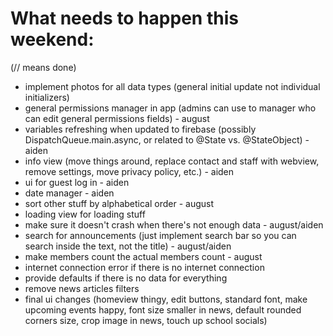 # What needs to happen this weekend:
(// means done)
- implement photos for all data types (general initial update not individual initializers)
- general permissions manager in app (admins can use to manager who can edit general permissions fields) - august
- variables refreshing when updated to firebase (possibly DispatchQueue.main.async, or related to @State vs. @StateObject) - aiden
- info view (move things around, replace contact and staff with webview, remove settings, move privacy policy, etc.) - aiden
- ui for guest log in - aiden
- date manager - aiden
- sort other stuff by alphabetical order - august
- loading view for loading stuff
- make sure it doesn't crash when there's not enough data - august/aiden
- search for announcements (just implement search bar so you can search inside the text, not the title) - august/aiden
- make members count the actual members count - august
- internet connection error if there is no internet connection
- provide defaults if there is no data for everything
- remove news articles filters
- final ui changes (homeview thingy, edit buttons, standard font, make upcoming events happy, font size smaller in news, default rounded corners size, crop image in news, touch up school socials)
